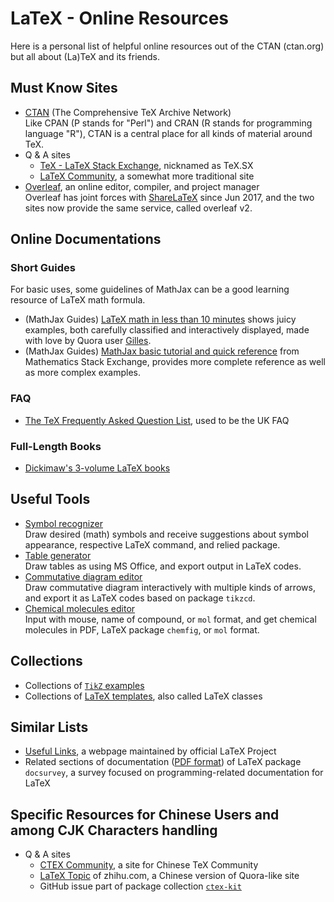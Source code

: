 # LaTeX - Online Resources

Here is a personal list of helpful online resources out of the CTAN (ctan.org) but all about (La)TeX and its friends.

## Must Know Sites

* [CTAN](https://ctan.org/) (The Comprehensive TeX Archive Network)<BR>
  Like CPAN (P stands for "Perl") and CRAN (R stands for programming language "R"), CTAN is a central place for all kinds of material around TeX.<BR>
* Q & A sites
  * [TeX - LaTeX Stack Exchange](https://tex.stackexchange.com), nicknamed as TeX.<span></span>SX
  * [LaTeX Community](https://latex.org/forum/), a somewhat more traditional site
* [Overleaf](https://www.overleaf.com/), an online editor, compiler, and project manager<BR>
  Overleaf has joint forces with [ShareLaTeX](https://www.sharelatex.com/) since Jun 2017, and the two sites now provide the same service, called overleaf v2.

## Online Documentations

### Short Guides

For basic uses, some guidelines of MathJax can be a good learning resource of LaTeX math formula.

* (MathJax Guides) [LaTeX math in less than 10 minutes](http://math-on-quora.surge.sh/) shows juicy examples, both  carefully classified and interactively displayed, made with love by Quora user [Gilles](https://www.quora.com/profile/Gilles-Castel-1).
* (MathJax Guides) [MathJax basic tutorial and quick reference](https://math.meta.stackexchange.com/questions/5020/mathjax-basic-tutorial-and-quick-reference) from Mathematics Stack Exchange, provides more complete reference as well as more complex examples.

### FAQ

* [The TeX Frequently Asked Question List](https://texfaq.org/), used to be the UK FAQ

### Full-Length Books

* [Dickimaw's 3-volume LaTeX books](https://www.dickimaw-books.com/latex/)

[comment]: <> (TODO, short description)

## Useful Tools

* [Symbol recognizer](http://detexify.kirelabs.org/classify.html)<BR>
  Draw desired (math) symbols and receive suggestions about symbol appearance, respective LaTeX command, and relied package.
* [Table generator](http://www.tablesgenerator.com/)<BR>
  Draw tables as using MS Office, and export output in LaTeX codes.
* [Commutative diagram editor](https://tikzcd.yichuanshen.de/)<BR>
  Draw commutative diagram interactively with multiple kinds of arrows, and export it as LaTeX codes based on package `tikzcd`.
* [Chemical molecules editor](https://py-chemist.com/mol_2_chemfig)<BR>
  Input with mouse, name of compound, or `mol` format, and get chemical molecules in PDF, LaTeX package `chemfig`, or `mol` format.

## Collections

* Collections of [`TikZ` examples](http://www.texample.net)
* Collections of [LaTeX templates](http://www.latextemplates.com/), also called LaTeX classes


## Similar Lists

* [Useful Links](https://www.latex-project.org/help/links/), a webpage maintained by official LaTeX Project
* Related sections of documentation ([PDF format](http://mirrors.ctan.org/info/docsurvey/docsurvey.pdf)) of LaTeX package `docsurvey`, a survey focused on programming-related documentation for LaTeX

## Specific Resources for Chinese Users and among CJK Characters handling

* Q & A sites
    * [CTEX Community](http://bbs.ctex.org/forum.php), a site for Chinese TeX Community
    * [LaTeX Topic](https://www.zhihu.com/topic/19568710) of zhihu.<span></span>com, a Chinese version of Quora-like site
    * GitHub issue part of package collection [`ctex-kit`](https://github.com/CTeX-org/ctex-kit)